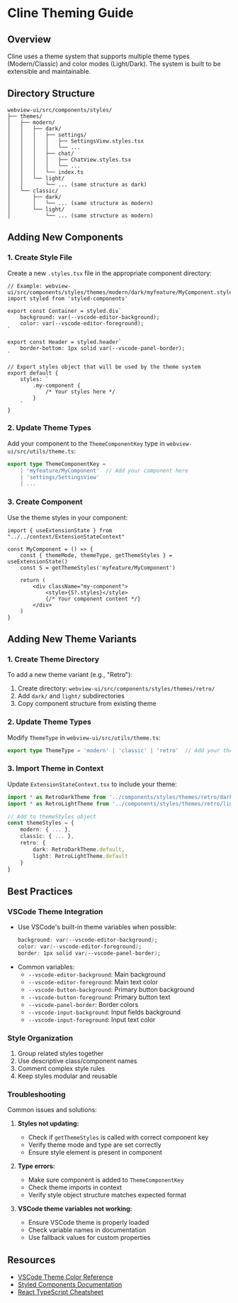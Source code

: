 # Cline Theming Guide

## Overview
Cline uses a theme system that supports multiple theme types (Modern/Classic) and color modes (Light/Dark). The system is built to be extensible and maintainable.

## Directory Structure
```
webview-ui/src/components/styles/
├── themes/
│   ├── modern/
│   │   ├── dark/
│   │   │   ├── settings/
│   │   │   │   ├── SettingsView.styles.tsx
│   │   │   │   └── ...
│   │   │   ├── chat/
│   │   │   │   ├── ChatView.styles.tsx
│   │   │   │   └── ...
│   │   │   └── index.ts
│   │   └── light/
│   │       └── ... (same structure as dark)
│   └── classic/
│       ├── dark/
│       │   └── ... (same structure as modern)
│       └── light/
│           └── ... (same structure as modern)
```

## Adding New Components

### 1. Create Style File
Create a new `.styles.tsx` file in the appropriate component directory:

```tsx
// Example: webview-ui/src/components/styles/themes/modern/dark/myfeature/MyComponent.styles.tsx
import styled from 'styled-components'

export const Container = styled.div`
    background: var(--vscode-editor-background);
    color: var(--vscode-editor-foreground);
`

export const Header = styled.header`
    border-bottom: 1px solid var(--vscode-panel-border);
`

// Export styles object that will be used by the theme system
export default {
    styles: `
        .my-component {
            /* Your styles here */
        }
    `
}
```

### 2. Update Theme Types
Add your component to the `ThemeComponentKey` type in `webview-ui/src/utils/theme.ts`:

```typescript
export type ThemeComponentKey = 
    | 'myfeature/MyComponent'  // Add your component here
    | 'settings/SettingsView'
    | ...
```

### 3. Create Component
Use the theme styles in your component:

```tsx
import { useExtensionState } from "../../context/ExtensionStateContext"

const MyComponent = () => {
    const { themeMode, themeType, getThemeStyles } = useExtensionState()
    const S = getThemeStyles('myfeature/MyComponent')

    return (
        <div className="my-component">
            <style>{S?.styles}</style>
            {/* Your component content */}
        </div>
    )
}
```

## Adding New Theme Variants

### 1. Create Theme Directory
To add a new theme variant (e.g., "Retro"):
1. Create directory: `webview-ui/src/components/styles/themes/retro/`
2. Add `dark/` and `light/` subdirectories
3. Copy component structure from existing theme

### 2. Update Theme Types
Modify `ThemeType` in `webview-ui/src/utils/theme.ts`:

```typescript
export type ThemeType = 'modern' | 'classic' | 'retro'  // Add your theme
```

### 3. Import Theme in Context
Update `ExtensionStateContext.tsx` to include your theme:

```typescript
import * as RetroDarkTheme from '../components/styles/themes/retro/dark'
import * as RetroLightTheme from '../components/styles/themes/retro/light'

// Add to themeStyles object
const themeStyles = {
    modern: { ... },
    classic: { ... },
    retro: {
        dark: RetroDarkTheme.default,
        light: RetroLightTheme.default
    }
}
```

## Best Practices

### VSCode Theme Integration
- Use VSCode's built-in theme variables when possible:
  ```css
  background: var(--vscode-editor-background);
  color: var(--vscode-editor-foreground);
  border: 1px solid var(--vscode-panel-border);
  ```
- Common variables:
  - `--vscode-editor-background`: Main background
  - `--vscode-editor-foreground`: Main text color
  - `--vscode-button-background`: Primary button background
  - `--vscode-button-foreground`: Primary button text
  - `--vscode-panel-border`: Border colors
  - `--vscode-input-background`: Input fields background
  - `--vscode-input-foreground`: Input text color

### Style Organization
1. Group related styles together
2. Use descriptive class/component names
3. Comment complex style rules
4. Keep styles modular and reusable

### Troubleshooting
Common issues and solutions:

1. **Styles not updating:**
   - Check if `getThemeStyles` is called with correct component key
   - Verify theme mode and type are set correctly
   - Ensure style element is present in component

2. **Type errors:**
   - Make sure component is added to `ThemeComponentKey`
   - Check theme imports in context
   - Verify style object structure matches expected format

3. **VSCode theme variables not working:**
   - Ensure VSCode theme is properly loaded
   - Check variable names in documentation
   - Use fallback values for custom properties

## Resources
- [VSCode Theme Color Reference](https://code.visualstudio.com/api/references/theme-color)
- [Styled Components Documentation](https://styled-components.com/docs)
- [React TypeScript Cheatsheet](https://react-typescript-cheatsheet.netlify.app/) 